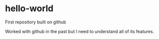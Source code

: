 # hello-world
First repository built on github

Worked with github in the past but I need to understand all of its features.
